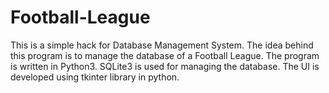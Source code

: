 # Football-League
This is a simple hack for Database Management System.
The idea behind this program is to manage the database of a Football League.
The program is written in Python3. SQLite3 is used for managing the database. The UI is developed using tkinter library in python.
